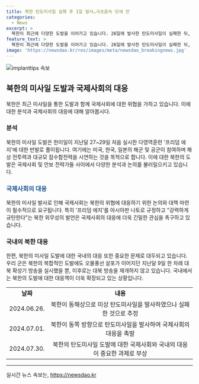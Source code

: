 ```yaml
---
title: 북한 탄도미사일 실패 후 1일 발사…극초음속 닷새 만
categories:
  - News
excerpt: >
  북한이 최근에 다양한 도발을 이어가고 있습니다. 26일에 발사한 탄도미사일이 실패한 뒤, 1일에 다시 동쪽 방향으로 탄도미사일을 발사하며 대한민국과 미국의 다영역훈련 프리덤 에지에도 반발하고 있습니다. 또한 북한은 미사일 뿐만 아니라 오물풍선과 GPS 전파 방해 등 다양한 도발을 이어가고 있는데, 이에 대해 군은 대북 확성기 방송을 실시하며 대응하고 있습니다. 이러한 상황에서 북한이 미국, 한국, 일본 등의 다양한 도발에 대한 대응을 예고하고 있습니다.
feature_text: >
  북한이 최근에 다양한 도발을 이어가고 있습니다. 26일에 발사한 탄도미사일이 실패한 뒤, 1일에 다시 동쪽 방향으로 탄도미사일을 발사하며 대한민국과 미국의 다영역훈련 프리덤 에지에도 반발하고 있습니다. 또한 북한은 미사일 뿐만 아니라 오물풍선과 GPS 전파 방해 등 다양한 도발을 이어가고 있는데, 이에 대해 군은 대북 확성기 방송을 실시하며 대응하고 있습니다. 이러한 상황에서 북한이 미국, 한국, 일본 등의 다양한 도발에 대한 대응을 예고하고 있습니다.
image: 'https://newsdao.kr/res/images/meta/newsdao_breakingnews.jpg'
---
```


<p><img src="https://newsdao.kr/res/images/meta/newsdao_breakingnews.jpg" alt="implanttips 속보" /></p>

<h2 data-ke-size="size26">북한의 미사일 도발과 국제사회의 대응</h2>

<p data-ke-size="size16">북한은 최근 미사일을 통한 도발과 함께 국제사회에 대한 위협을 가하고 있습니다. 이에 대한 분석과 국제사회의 대응에 대해 알아봅시다.</p>

<h3>분석</h3>

<p data-ke-size="size16">북한의 미사일 도발은 한미일이 지난달 27~29일 처음 실시한 다영역훈련 '프리덤 에지'에 대한 반발로 풀이됩니다. 여기에는 미국, 한국, 일본의 해군 및 공군이 참여하며 해상 전투력과 대규모 잠수함전력을 시연하는 것을 목적으로 합니다. 이에 대한 북한의 도발은 국제사회 및 안보 전략가들 사이에서 다양한 분석과 논의를 불러일으키고 있습니다.</p>

<h3><span style="color: #1a5490;">국제사회의 대응</span></h3>

<p data-ke-size="size16">북한의 미사일 발사로 인해 국제사회는 북한의 위협에 대응하기 위한 논의와 대책 마련이 필수적으로 요구됩니다. 특히 '프리덤 에지'를 아시아판 나토로 규정하고 "강력하게 규탄한다"는 북한 외무성의 발언은 국제사회의 대응에 더욱 긴밀한 관심을 촉구하고 있습니다.</p>

<h3>국내의 북한 대응</h3>

<p data-ke-size="size16">한편, 북한의 미사일 도발에 대한 국내의 대응 또한 중요한 문제로 대두되고 있습니다. 우리 군은 북한의 복합적인 도발에도 오물풍선 살포가 이어지던 지난달 9일 한 차례 대북 확성기 방송을 실시했을 뿐, 이후로는 대북 방송을 재개하지 않고 있습니다. 국내에서는 북한의 도발에 대한 대응책이 더욱 확장되고 있는 상황입니다.</p>

<table>
  <tr>
    <td style="text-align: center; height: 17px;"><b>날짜</b></td>
    <td style="text-align: center; height: 17px;"><b>내용</b></td>
  </tr>
  <tr>
    <td style="text-align: center; height: 17px;">2024.06.26.</td>
    <td style="text-align: center; height: 17px;">북한이 동해상으로 미상 탄도미사일을 발사하였으나 실패한 것으로 추정</td>
  </tr>
  <tr>
    <td style="text-align: center; height: 17px;">2024.07.01.</td>
    <td style="text-align: center; height: 17px;">북한이 동쪽 방향으로 탄도미사일을 발사하여 국제사회의 대응을 촉발</td>
  </tr>
  <tr>
    <td style="text-align: center; height: 17px;">2024.07.30.</td>
    <td style="text-align: center; height: 17px;">북한의 탄도미사일 도발에 대한 국제사회와 국내의 대응이 중요한 과제로 부상</td>
  </tr>
</table>

<hr>
실시간 뉴스 속보는, <a href="https://newsdao.kr" rel="dofollow">https://newsdao.kr</a>



